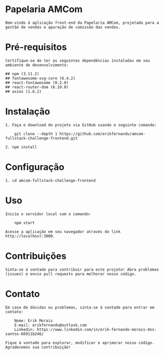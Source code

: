 
# Papelaria AMCom

    Bem-vindo à aplicação front-end da Papelaria AMCom, projetada para a gestão de vendas e apuração de comissão das vendas.

# Pré-requisitos

    Certifique-se de ter as seguintes dependências instaladas em seu ambiente de desenvolvimento:

    ## npm (3.11.2)
    ## fontawesome-svg-core (6.4.2)
    ## react-fontawesome (0.2.0)
    ## react-router-dom (6.19.0)
    ## axios (1.6.2)

# Instalação

    1. Faça o download do projeto via GitHub usando o seguinte comando:

        git clone --depth 1 https://github.com/erikfernandu/amcom-fullstack-challenge-frontend.git

    2. npm install

# Configuração

    1. cd amcom-fullstack-challenge-frontend

# Uso

    Inicie o servidor local com o comando:

        npm start

    Acesse a aplicação em seu navegador através do link http://localhost:3000.

# Contribuições

    Sinta-se à vontade para contribuir para este projeto! Abra problemas (issues) e envie pull requests para melhorar nosso código.

# Contato

    Em caso de dúvidas ou problemas, sinta-se à vontade para entrar em contato:

        Nome: Erik Morais
        E-mail: erikfernandu@outlook.com
        Linkedin: https://www.linkedin.com/in/erik-fernando-morais-dos-santos-66911b246/

    Fique à vontade para explorar, modificar e aprimorar nosso código. Agradecemos sua contribuição!